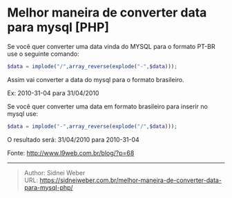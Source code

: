 # Melhor maneira de converter data para mysql [PHP]

Se você quer converter uma data vinda do MYSQL para o formato PT-BR use o seguinte comando:

```php
$data = implode("/",array_reverse(explode("-",$data)));
```

Assim vai converter a data do mysql para o formato brasileiro.

Ex: 2010-31-04 para 31/04/2010

Se você quer converter uma data em formato brasileiro para inserir no mysql use:

```php
$data = implode("-",array_reverse(explode("/",$data)));
```

O resultado será: 31/04/2010 para 2010-31-04

Fonte: <http://www.l9web.com.br/blog/?p=68>

---

> Author: Sidnei Weber  
> URL: https://sidneiweber.com.br/melhor-maneira-de-converter-data-para-mysql-php/  


